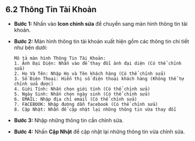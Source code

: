 ## 6.2 Thông Tin Tài Khoản

- **Bước 1:** Nhấn vào **Icon chỉnh sửa** để chuyển sang màn hình thông tin tài khoản.
- **Bước 2:** Màn hình thông tin tài khoản xuất hiện gồm các thông tin chi tiết như bên dưới:

  ```
  Mô tả màn hình Thông Tin Tài Khoản:
  1. Ảnh Đại Diện: Nhấn vào để thay đổi ảnh đại diện (Có thể chỉnh sửa)
  2. Họ Và Tên: Nhập Họ và Tên khách hàng (Có thể chỉnh sửa)
  3. Số Điện Thoại: Hiển thị số điện thoại khách hàng (Không thể tự chỉnh sửa được)
  4. Giới Tính: Nhấn chọn giới tính (Có thể chỉnh sửa)
  5. Ngày Sinh: Nhấn chọn ngày sinh (Có thể chỉnh sửa)
  6. EMAIL: Nhập địa chỉ email (Có thể chỉnh sửa)
  7. FACEBOOK: Nhập đường dẫn facebook (Có thể chỉnh sửa)
  8. Cập Nhật: Nhấn để cập nhật lại những thông tin vừa thay đổi
  ```

- **Bước 3:** Nhập những thông tin cần chỉnh sửa.
- **Bước 4:** Nhấn **Cập Nhật** để cập nhật lại những thông tin vừa chỉnh sửa.
